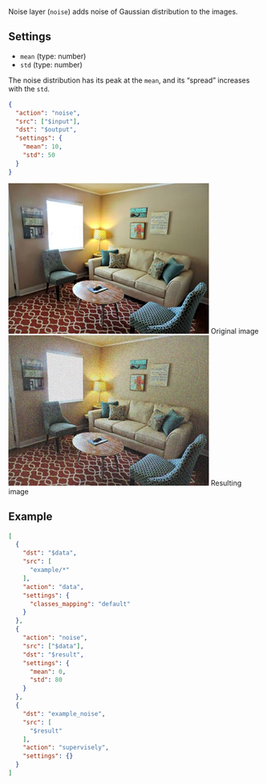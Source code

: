 Noise layer (`noise`) adds noise of Gaussian distribution to the images.

## Settings
- `mean` (type: number)
- `std` (type: number)

The noise distribution has its peak at the `mean`, and its “spread” increases with the `std`.

```json
{
  "action": "noise",
  "src": ["$input"],
  "dst": "$output",
  "settings": {
    "mean": 10,
    "std": 50
  }
}
```

<div class="previews">
    <span>
      <img src="../../assets/legacy/export/noise/input.jpg"/>
      <span>Original image</span>
    </span>
    <span>
      <img src="../../assets/legacy/export/noise/output.jpg"/>
      <span>Resulting image</span>
    </span>
</div>

## Example

```json
[
  {
    "dst": "$data",
    "src": [
      "example/*"
    ],
    "action": "data",
    "settings": {
      "classes_mapping": "default"
    }
  },
  {
    "action": "noise",
    "src": ["$data"],
    "dst": "$result",
    "settings": {
      "mean": 0,
      "std": 80
    }
  },
  {
    "dst": "example_noise",
    "src": [
      "$result"
    ],
    "action": "supervisely",
    "settings": {}
  }
]
```
